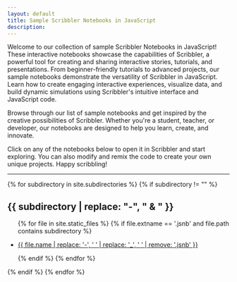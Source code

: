 ```yaml
---
layout: default
title: Sample Scribbler Notebooks in JavaScript
description: 
---
```

Welcome to our collection of sample Scribbler Notebooks in JavaScript! These interactive notebooks showcase the capabilities of Scribbler, a powerful tool for creating and sharing interactive stories, tutorials, and presentations. From beginner-friendly tutorials to advanced projects, our sample notebooks demonstrate the versatility of Scribbler in JavaScript. Learn how to create engaging interactive experiences, visualize data, and build dynamic simulations using Scribbler's intuitive interface and JavaScript code.

Browse through our list of sample notebooks and get inspired by the creative possibilities of Scribbler. Whether you're a student, teacher, or developer, our notebooks are designed to help you learn, create, and innovate.

Click on any of the notebooks below to open it in Scribbler and start exploring. You can also modify and remix the code to create your own unique projects. Happy scribbling!
<hr>


{% for subdirectory in site.subdirectories %}
{% if subdirectory != "" %}
<h2>{{ subdirectory | replace: "-", " & " }}</h2>
<ul class="row">
{% for file in site.static_files %}
{% if file.extname == '.jsnb' and file.path contains subdirectory %}
<li class="col-md-3 col-sm-6 col-xs-12 mb-4 sampleCard">
 

  <a href="https://app.scribbler.live/?jsnb=https://examples.scribbler.live{{ file.path }}">{{ file.name | replace: '-', ' ' | replace: '_', ' ' | remove: '.jsnb' }}</a>

</li>
{% endif %}
{% endfor %}
</ul>
{% endif %}
{% endfor %}




